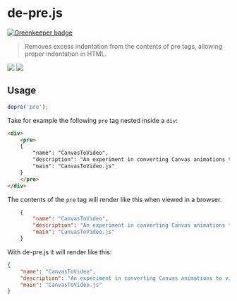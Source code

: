 # de-pre.js

[![Greenkeeper badge](https://badges.greenkeeper.io/neogeek/de-pre.js.svg)](https://greenkeeper.io/)

> Removes excess indentation from the contents of pre tags, allowing proper indentation in HTML.

[![](https://api.travis-ci.org/neogeek/de-pre.js.svg)](https://travis-ci.org/neogeek/de-pre.js) [![](https://david-dm.org/neogeek/de-pre.js/dev-status.svg)](https://david-dm.org/neogeek/de-pre.js?type=dev)

## Usage

```javascript
depre('pre');
```

Take for example the following `pre` tag nested inside a `div`:

```html
<div>
    <pre>
    {
        "name": "CanvasToVideo",
        "description": "An experiment in converting Canvas animations to video.",
        "main": "CanvasToVideo.js"
    }
    </pre>
</div>
```

The contents of the `pre` tag will render like this when viewed in a browser.

```json
    {
        "name": "CanvasToVideo",
        "description": "An experiment in converting Canvas animations to video.",
        "main": "CanvasToVideo.js"
    }
```

With de-pre.js it will render like this:

```json
{
    "name": "CanvasToVideo",
    "description": "An experiment in converting Canvas animations to video.",
    "main": "CanvasToVideo.js"
}
```
